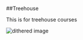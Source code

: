 ##Treehouse

This is for treehouse courses

![dithered image](https://user-images.githubusercontent.com/27808966/45658681-62f1e880-bae8-11e8-8fbe-3027e7bb61f4.png)
